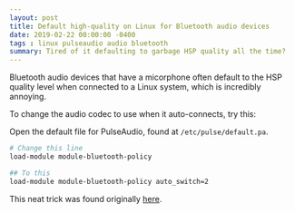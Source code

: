 ```yaml
---
layout: post
title: Default high-quality on Linux for Bluetooth audio devices
date: 2019-02-22 00:00:00 -0400
tags : linux pulseaudio audio bluetooth
summary: Tired of it defaulting to garbage HSP quality all the time?
---
```


Bluetooth audio devices that have a micorphone often default to the HSP quality level when connected to a Linux system, which is incredibly annoying.

To change the audio codec to use when it auto-connects, try this:

Open the default file for PulseAudio, found at `/etc/pulse/default.pa`.

```bash
# Change this line
load-module module-bluetooth-policy

## To this
load-module module-bluetooth-policy auto_switch=2
```

This neat trick was found originally [here](https://www.reddit.com/r/linux/comments/at0zo0/til_that_since_2017_its_possible_in_pulseaudio_to/).